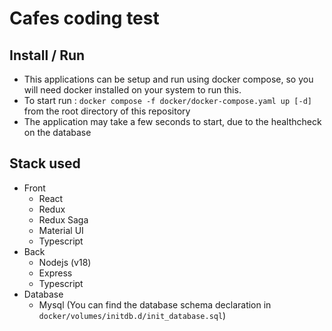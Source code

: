 # Cafes coding test

## Install / Run
- This applications can be setup and run using docker compose, so you will need docker installed on your system to run this.
- To start  run : `docker compose -f docker/docker-compose.yaml up [-d]` from the root directory of this repository
- The application may take a few seconds to start, due to the healthcheck on the database

## Stack used
- Front 
    - React
    - Redux
    - Redux Saga
    - Material UI
    - Typescript
- Back
    - Nodejs (v18)
    - Express
    - Typescript
- Database
    - Mysql (You can find the database schema declaration in `docker/volumes/initdb.d/init_database.sql`)

